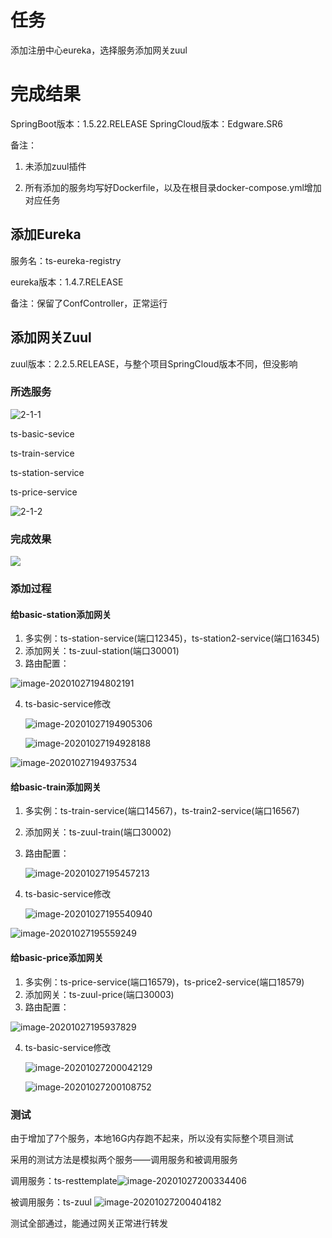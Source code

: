 # 任务

添加注册中心eureka，选择服务添加网关zuul



# 完成结果

SpringBoot版本：1.5.22.RELEASE	SpringCloud版本：Edgware.SR6

备注：

1. 未添加zuul插件

2. 所有添加的服务均写好Dockerfile，以及在根目录docker-compose.yml增加对应任务

## 添加Eureka

服务名：ts-eureka-registry

eureka版本：1.4.7.RELEASE

备注：保留了ConfController，正常运行



## 添加网关Zuul

zuul版本：2.2.5.RELEASE，与整个项目SpringCloud版本不同，但没影响

### 所选服务

![2-1-1](./image/2-1-1.png)

ts-basic-sevice

ts-train-service

ts-station-service

ts-price-service

![2-1-2](./image/2-1-2.png)



### 完成效果

![](/home/zt123/IdeaProjects/train-ticket/image/2-2.png)

### 添加过程

#### 给basic-station添加网关

1. 多实例：ts-station-service(端口12345)，ts-station2-service(端口16345)
2. 添加网关：ts-zuul-station(端口30001)
3. 路由配置：

![image-20201027194802191](./image/3.png)

4. ts-basic-service修改

   ![image-20201027194905306](./image/4.png)

   ![image-20201027194928188](./image/5.png)

![image-20201027194937534](./image/6.png)



#### 给basic-train添加网关

1. 多实例：ts-train-service(端口14567)，ts-train2-service(端口16567)

2. 添加网关：ts-zuul-train(端口30002)

3. 路由配置：

   ![image-20201027195457213](./image/7.png)

4. ts-basic-service修改

   ![image-20201027195540940](./image/8.png)

![image-20201027195559249](./image/9.png)



#### 给basic-price添加网关

1. 多实例：ts-price-service(端口16579)，ts-price2-service(端口18579)
2. 添加网关：ts-zuul-price(端口30003)
3. 路由配置：

![image-20201027195937829](./image/10.png)

4. ts-basic-service修改

   ![image-20201027200042129](./image/11.png)

   ![image-20201027200108752](./image/12.png)



### 测试

由于增加了7个服务，本地16G内存跑不起来，所以没有实际整个项目测试

采用的测试方法是模拟两个服务——调用服务和被调用服务

调用服务：ts-resttemplate![image-20201027200334406](./image/13.png)

被调用服务：ts-zuul ![image-20201027200404182](./image/14.png)

测试全部通过，能通过网关正常进行转发